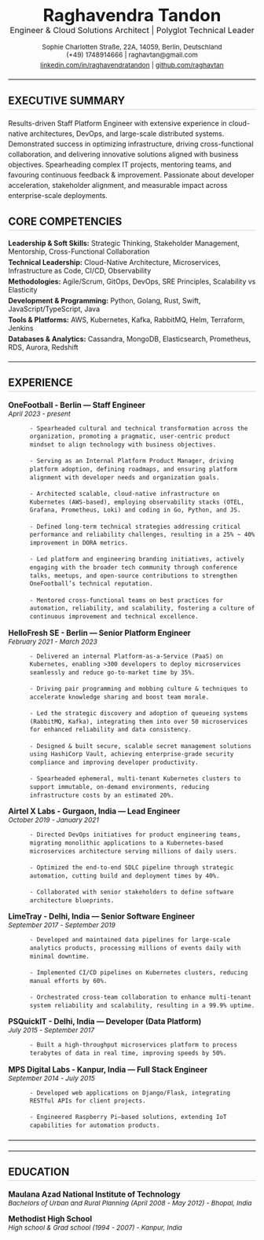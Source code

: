
<div align="center">
  <h1 style="font-size:2.5em; margin-bottom:0;">Raghavendra Tandon</h1>
  <h3 style="margin-top:0; font-weight:normal;">Engineer & Cloud Solutions Architect | Polyglot Technical Leader</h3>
  <p style="margin:5px 0; font-size:0.95em;">
    Sophie Charlotten Straße, 22A, 14059, Berlin, Deutschland<br>
    (+49) 1748914666 | raghavtan@gmail.com
  </p>
  <p style="margin:5px 0; font-size:0.95em;">
    <a href="https://linkedin.com/in/raghavendratandon">linkedin.com/in/raghavendratandon</a> |
    <a href="https://github.com/raghavtan">github.com/raghavtan</a>
  </p>
</div>

<hr style="border:0; border-top:1px solid #ccc; margin:20px 0;">

<h2 style="text-transform: uppercase; border-bottom:1px solid #ccc; padding-bottom:5px;">Executive Summary</h2>
<p style="line-height:1.5;">Results-driven Staff Platform Engineer with extensive experience in cloud-native architectures, DevOps, and large-scale distributed systems. Demonstrated success in optimizing infrastructure, driving cross-functional collaboration, and delivering innovative solutions aligned with business objectives. Spearheading complex IT projects, mentoring teams, and favouring continuous feedback & improvement. Passionate about developer acceleration, stakeholder alignment, and measurable impact across enterprise-scale deployments.</p>

<h2 style="text-transform: uppercase; border-bottom:1px solid #ccc; padding-bottom:5px;">Core Competencies</h2>

<p style="margin:5px 0;"><strong>Leadership & Soft Skills:</strong> Strategic Thinking, Stakeholder Management, Mentorship, Cross-Functional Collaboration</p>

<p style="margin:5px 0;"><strong>Technical Leadership:</strong> Cloud-Native Architecture, Microservices, Infrastructure as Code, CI/CD, Observability</p>

<p style="margin:5px 0;"><strong>Methodologies:</strong> Agile/Scrum, GitOps, DevOps, SRE Principles, Scalability vs Elasticity</p>

<p style="margin:5px 0;"><strong>Development & Programming:</strong> Python, Golang, Rust, Swift, JavaScript/TypeScript, Java</p>

<p style="margin:5px 0;"><strong>Tools & Platforms:</strong> AWS, Kubernetes, Kafka, RabbitMQ, Helm, Terraform, Jenkins</p>

<p style="margin:5px 0;"><strong>Databases & Analytics:</strong> Cassandra, MongoDB, Elasticsearch, Prometheus, RDS, Aurora, Redshift</p>


<hr style="border:0; border-top:1px solid #ccc; margin:20px 0;">

<h2 style="text-transform: uppercase; border-bottom:1px solid #ccc; padding-bottom:5px;">Experience</h2>

<div style="margin-bottom:15px;">
  <p style="margin:0; font-weight:bold; font-size:1.1em;">OneFootball - Berlin — Staff Engineer</p>
  <p style="margin:0; font-style:italic; font-size:0.95em;">April 2023 - present</p>
  <ul style="margin:10px 0 10px 20px; line-height:1.4;">
    
    - Spearheaded cultural and technical transformation across the organization, promoting a pragmatic, user-centric product mindset to align technology with business objectives.
    
    - Serving as an Internal Platform Product Manager, driving platform adoption, defining roadmaps, and ensuring platform alignment with developer needs and organization goals.
    
    - Architected scalable, cloud-native infrastructure on Kubernetes (AWS-based), employing observability stacks (OTEL, Grafana, Prometheus, Loki) and coding in Go, Python, and JS.
    
    - Defined long-term technical strategies addressing critical performance and reliability challenges, resulting in a 25% ~ 40% improvement in DORA metrics.
    
    - Led platform and engineering branding initiatives, actively engaging with the broader tech community through conference talks, meetups, and open-source contributions to strengthen OneFootball’s technical reputation.
    
    - Mentored cross-functional teams on best practices for automation, reliability, and scalability, fostering a culture of continuous improvement and technical excellence.
    
  </ul>
</div>

<div style="margin-bottom:15px;">
  <p style="margin:0; font-weight:bold; font-size:1.1em;">HelloFresh SE - Berlin — Senior Platform Engineer</p>
  <p style="margin:0; font-style:italic; font-size:0.95em;">February 2021 - March 2023</p>
  <ul style="margin:10px 0 10px 20px; line-height:1.4;">
    
    - Delivered an internal Platform-as-a-Service (PaaS) on Kubernetes, enabling >300 developers to deploy microservices seamlessly and reduce go-to-market time by 35%.
    
    - Driving pair programming and mobbing culture & techniques to accelerate knowledge sharing and boost team morale.
    
    - Led the strategic discovery and adoption of queueing systems (RabbitMQ, Kafka), integrating them into over 50 microservices for enhanced reliability and data consistency.
    
    - Designed & built secure, scalable secret management solutions using HashiCorp Vault, achieving enterprise-grade security compliance and improving developer productivity.
    
    - Spearheaded ephemeral, multi-tenant Kubernetes clusters to support immutable, on-demand environments, reducing infrastructure costs by an estimated 20%.
    
  </ul>
</div>

<div style="margin-bottom:15px;">
  <p style="margin:0; font-weight:bold; font-size:1.1em;">Airtel X Labs - Gurgaon, India — Lead Engineer</p>
  <p style="margin:0; font-style:italic; font-size:0.95em;">October 2019 - January 2021</p>
  <ul style="margin:10px 0 10px 20px; line-height:1.4;">
    
    - Directed DevOps initiatives for product engineering teams, migrating monolithic applications to a Kubernetes-based microservices architecture serving millions of daily users.
    
    - Optimized the end-to-end SDLC pipeline through strategic automation, cutting build and deployment times by 40%.
    
    - Collaborated with senior stakeholders to define software architecture blueprints.
    
  </ul>
</div>

<div style="margin-bottom:15px;">
  <p style="margin:0; font-weight:bold; font-size:1.1em;">LimeTray - Delhi, India — Senior Software Engineer</p>
  <p style="margin:0; font-style:italic; font-size:0.95em;">September 2017 - September 2019</p>
  <ul style="margin:10px 0 10px 20px; line-height:1.4;">
    
    - Developed and maintained data pipelines for large-scale analytics products, processing millions of events daily with minimal downtime.
    
    - Implemented CI/CD pipelines on Kubernetes clusters, reducing manual efforts by 60%.
    
    - Orchestrated cross-team collaboration to enhance multi-tenant system reliability and scalability, resulting in a 99.9% uptime.
    
  </ul>
</div>

<div style="margin-bottom:15px;">
  <p style="margin:0; font-weight:bold; font-size:1.1em;">PSQuickIT - Delhi, India — Developer (Data Platform)</p>
  <p style="margin:0; font-style:italic; font-size:0.95em;">July 2015 - September 2017</p>
  <ul style="margin:10px 0 10px 20px; line-height:1.4;">
    
    - Built a high-throughput microservices platform to process terabytes of data in real time, improving speeds by 50%.
    
  </ul>
</div>

<div style="margin-bottom:15px;">
  <p style="margin:0; font-weight:bold; font-size:1.1em;">MPS Digital Labs - Kanpur, India — Full Stack Engineer</p>
  <p style="margin:0; font-style:italic; font-size:0.95em;">September 2014 - July 2015</p>
  <ul style="margin:10px 0 10px 20px; line-height:1.4;">
    
    - Developed web applications on Django/Flask, integrating RESTful APIs for client projects.
    
    - Engineered Raspberry Pi–based solutions, extending IoT capabilities for automation products.
    
  </ul>
</div>


<hr style="border:0; border-top:1px solid #ccc; margin:20px 0;">

<hr style="border:0; border-top:1px solid #ccc; margin:20px 0;">

<h2 style="text-transform: uppercase; border-bottom:1px solid #ccc; padding-bottom:5px;">Education</h2>

<div style="margin-bottom:15px;">
  <p style="margin:0; font-weight:bold; font-size:1.1em;">Maulana Azad National Institute of Technology</p>
  <p style="margin:0; font-style:italic; font-size:0.95em;">Bachelors of Urban and Rural Planning (April 2008 - May 2012) - Bhopal, India</p>
</div>

<div style="margin-bottom:15px;">
  <p style="margin:0; font-weight:bold; font-size:1.1em;">Methodist High School</p>
  <p style="margin:0; font-style:italic; font-size:0.95em;">High school & Grad school (1994 - 2007) - Kanpur, India</p>
</div>
